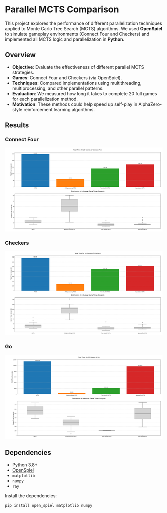 # Parallel MCTS Comparison

This project explores the performance of different parallelization techniques applied to Monte Carlo Tree Search (MCTS) algorithms. We used **OpenSpiel** to simulate gameplay environments (Connect Four and Checkers) and implemented all MCTS logic and parallelization in **Python**.

## Overview

- **Objective**: Evaluate the effectiveness of different parallel MCTS strategies.
- **Games**: Connect Four and Checkers (via OpenSpiel).
- **Techniques**: Compared implementations using multithreading, multiprocessing, and other parallel patterns.
- **Evaluation**: We measured how long it takes to complete 20 full games for each parallelization method.
- **Motivation**: These methods could help speed up self-play in AlphaZero-style reinforcement learning algorithms.

## Results

### Connect Four
![Connect Four Results](connect_four_results.png)

### Checkers
![Checkers Results](checkers_results.png)

### Go
![Go_Results](go_results.png)

## Dependencies

- Python 3.8+
- [OpenSpiel](https://github.com/deepmind/open_spiel)
- `matplotlib`
- `numpy`
- `ray`

Install the dependencies:

```bash
pip install open_spiel matplotlib numpy
